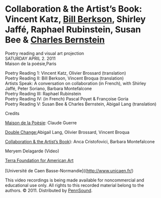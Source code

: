 Collaboration & the Artist’s Book:  
Vincent Katz, [Bill Berkson](Berkson.php), Shirley Jaffé, Raphael Rubinstein, Susan Bee & [Charles Bernstein](Bernstein.html)
=============================================================================================================================

Poetry reading and visual art projection  
SATURDAY APRIL 2. 2011  
Maison de la poésie,Paris  
  

  
  
Poetry Reading 1: Vincent Katz, Olivier Brossard (translation)  
Poetry Reading II: Bill Berkson, Vincent Broqua (translation)  
Artists Speak: A conversation on collaboration (in French), with Shirley Jaffé, Peter Soriano, Barbara Montefalcone  
Poetry Reading III: Raphael Rubinstein  
Poetry Reading IV: (in French) Pascal Poyet & Françoise Goria  
Poetry Reading V: Susan Bee & Charles Bernstein, Abigail Lang (translation)  
  
Credits  

[Maison de la Poèsie](http://www.maisondelapoesieparis.com/): Claude Guerre

[Double Change:](http://doublechange.org/)Abigail Lang, Olivier Brossard, Vincent Broqua

[Collaboration & the Artist’s Book](http://collaborationandartistsbooks.tumblr.com/)): Anca Cristofovici, Barbara Montefalcone

Meryem Delagarde (Video)

[Terra Foundation for American Art  
](http://www.terraamericanart.org/)  
[Université de Caen Basse-Normandie]((http://www.unicaen.fr/)  

This video recordings is being made available for noncommercial
and educational use only. All rights to this recorded material belong to the authors.
© 2011. Distributed by [PennSound](http://writing.upenn.edu/pennsound/index.html).
